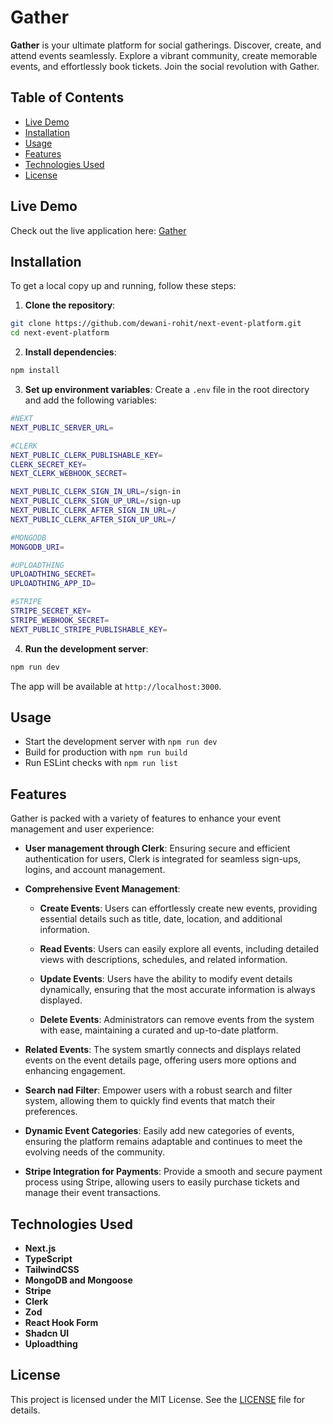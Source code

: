 # Gather

**Gather** is your ultimate platform for social gatherings. Discover, create, and attend events seamlessly. Explore a vibrant community, create memorable events, and effortlessly book tickets. Join the social revolution with Gather.

## Table of Contents

- [Live Demo](#live-demo)
- [Installation](#installation)
- [Usage](#usage)
- [Features](#features)
- [Technologies Used](#technologies-used)
- [License](#license)

## Live Demo

Check out the live application here: [Gather](https://gather-events.vercel.app/)

## Installation

To get a local copy up and running, follow these steps:

1. **Clone the repository**:

```bash
git clone https://github.com/dewani-rohit/next-event-platform.git
cd next-event-platform
```

2. **Install dependencies**:

```bash
npm install
```

3. **Set up environment variables**: Create a `.env` file in the root directory and add the following variables:

```bash
#NEXT
NEXT_PUBLIC_SERVER_URL=

#CLERK
NEXT_PUBLIC_CLERK_PUBLISHABLE_KEY=
CLERK_SECRET_KEY=
NEXT_CLERK_WEBHOOK_SECRET=

NEXT_PUBLIC_CLERK_SIGN_IN_URL=/sign-in
NEXT_PUBLIC_CLERK_SIGN_UP_URL=/sign-up
NEXT_PUBLIC_CLERK_AFTER_SIGN_IN_URL=/
NEXT_PUBLIC_CLERK_AFTER_SIGN_UP_URL=/

#MONGODB
MONGODB_URI=

#UPLOADTHING
UPLOADTHING_SECRET=
UPLOADTHING_APP_ID=

#STRIPE
STRIPE_SECRET_KEY=
STRIPE_WEBHOOK_SECRET=
NEXT_PUBLIC_STRIPE_PUBLISHABLE_KEY=
```

4. **Run the development server**:

```bash
npm run dev
```

The app will be available at `http://localhost:3000`.

## Usage

- Start the development server with `npm run dev`
- Build for production with `npm run build`
- Run ESLint checks with `npm run list`

## Features

Gather is packed with a variety of features to enhance your event management and user experience:

- **User management through Clerk**: Ensuring secure and efficient authentication for users, Clerk is integrated for seamless sign-ups, logins, and account management.

- **Comprehensive Event Management**:

  - **Create Events**: Users can effortlessly create new events, providing essential details such as title, date, location, and additional information.

  - **Read Events**: Users can easily explore all events, including detailed views with descriptions, schedules, and related information.

  - **Update Events**: Users have the ability to modify event details dynamically, ensuring that the most accurate information is always displayed.

  - **Delete Events**: Administrators can remove events from the system with ease, maintaining a curated and up-to-date platform.

- **Related Events**: The system smartly connects and displays related events on the event details page, offering users more options and enhancing engagement.

- **Search nad Filter**: Empower users with a robust search and filter system, allowing them to quickly find events that match their preferences.

- **Dynamic Event Categories**: Easily add new categories of events, ensuring the platform remains adaptable and continues to meet the evolving needs of the community.

- **Stripe Integration for Payments**: Provide a smooth and secure payment process using Stripe, allowing users to easily purchase tickets and manage their event transactions.

## Technologies Used

- **Next.js**
- **TypeScript**
- **TailwindCSS**
- **MongoDB and Mongoose**
- **Stripe**
- **Clerk**
- **Zod**
- **React Hook Form**
- **Shadcn UI**
- **Uploadthing**

## License

This project is licensed under the MIT License. See the [LICENSE](LICENSE) file for details.
